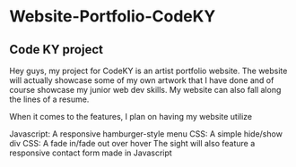 # Website-Portfolio-CodeKY
## Code KY project
Hey guys, my project for CodeKY is an artist portfolio website. The website will actually showcase some of my own artwork that I have done and of course showcase my junior web dev skills. My website can also fall along the lines of a resume.

When it comes to the features, I plan on having my website utilize

Javascript: A responsive hamburger-style menu
CSS: A simple hide/show div
CSS: A fade in/fade out over hover
The sight will also feature a responsive contact form made in Javascript
